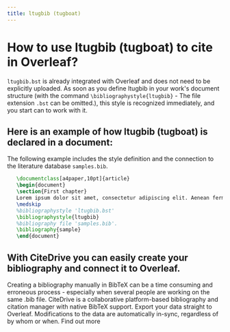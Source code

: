 ```yaml
---
title: ltugbib (tugboat)
---
```


# How to use ltugbib (tugboat) to cite in Overleaf? 
`ltugbib.bst` is already integrated with Overleaf and does not need to be explicitly uploaded. As soon as you define ltugbib in your work's document structure (with the command `\bibliographystyle{ltugbib}` - The file extension `.bst` can be omitted.), this style is recognized immediately, and you start can to work with it.

## Here is an example of how ltugbib (tugboat) is declared in a document:
The following example includes the style definition and the connection to the literature database `samples.bib`.
```tex
   \documentclass[a4paper,10pt]{article}
   \begin{document}
   \section{First chapter}
   Lorem ipsum dolor sit amet, consectetur adipiscing elit. Aenean fermentum justo massa, ut maximus mauris sodales et. Aenean vel elit a erat rhoncus pharetra.
   \medskip
   %bibliographystyle 'ltugbib.bst'
   \bibliographystyle{ltugbib}
   %bibliography file 'samples.bib'.
   \bibliography{sample}
   \end{document}
```

## With CiteDrive you can easily create your bibliography and connect it to Overleaf. 
Creating a bibliography manually in BibTeX can be a time consuming and erroneous process - especially when several people are working on the same .bib file. CiteDrive is a collaborative platform-based bibliography and citation manager with native BibTeX support. Export your data straight to Overleaf. Modifications to the data are automatically in-sync, regardless of by whom or when. Find out more